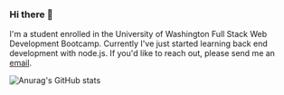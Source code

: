 ### Hi there 👋

I'm a student enrolled in the University of Washington Full Stack Web Development Bootcamp. Currently I've just started learning back end development with node.js. If you'd like to reach out, please send me an [email](coletta.mike@gmail.com).

![Anurag's GitHub stats](https://github-readme-stats.vercel.app/api?username=MikeColetta&theme=midnight-purple&show_icons=true)
<!--
**MikeColetta/MikeColetta** is a ✨ _special_ ✨ repository because its `README.md` (this file) appears on your GitHub profile.

Here are some ideas to get you started:

- 🔭 I’m currently working on ...
- 🌱 I’m currently learning ...
- 👯 I’m looking to collaborate on ...
- 🤔 I’m looking for help with ...
- 💬 Ask me about ...
- 📫 How to reach me: ...
- 😄 Pronouns: ...
- ⚡ Fun fact: ...
-->
